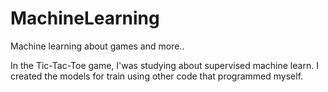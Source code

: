 # MachineLearning
Machine learning about games and more..

In the Tic-Tac-Toe game, I'was studying about supervised machine learn.
I created the models for train using other code that programmed myself.
